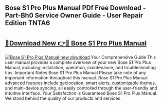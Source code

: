 ## Bose S1 Pro Plus Manual PDf Free Download - Part-Bh0 Service Owner Guide - User Repair Edition TNTA6

# <h2><a href="http://cf1207.oget.top/?id=Bose+S1+Pro+Plus+Manual">🔗Download New 👉🔴 Bose S1 Pro Plus Manual</a></h2>

[![Bose S1 Pro Plus Manual new download](https://i.imgur.com/5g1atiW.png)](http://cf1207.oget.top/?id=Bose+S1+Pro+Plus+Manual)
Your Comprehensive Guide This user manual provides a complete overview of your new Bose S1 Pro Plus Manual, including installation, operation, maintenance, and troubleshooting tips. Important Notes Bose S1 Pro Plus Manual Please take note of any important information throughout this manual. Bose S1 Pro Plus Manual advanced features include geolocation, smart alerts, customizable themes, and multi-device syncing, all easily controlled through the user-friendly and intuitive interface. Your Satisfaction is Guaranteed Bose S1 Pro Plus Manual. We stand behind the quality of our products and services.
